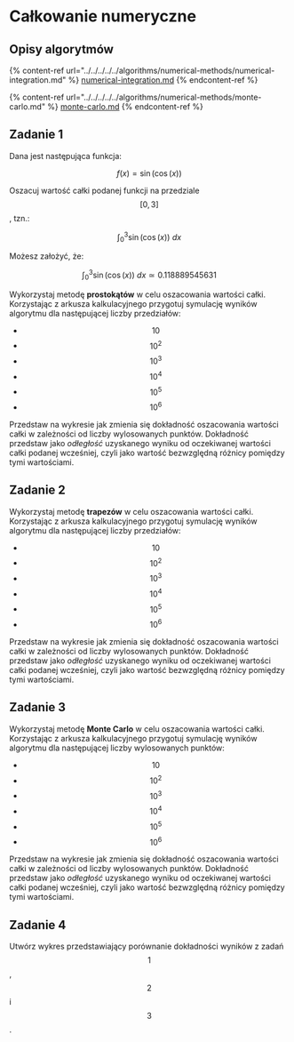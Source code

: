 # Całkowanie numeryczne

## Opisy algorytmów

{% content-ref url="../../../../../algorithms/numerical-methods/numerical-integration.md" %}
[numerical-integration.md](../../../../../algorithms/numerical-methods/numerical-integration.md)
{% endcontent-ref %}

{% content-ref url="../../../../../algorithms/numerical-methods/monte-carlo.md" %}
[monte-carlo.md](../../../../../algorithms/numerical-methods/monte-carlo.md)
{% endcontent-ref %}

## Zadanie 1

Dana jest następująca funkcja:

$$
f(x) = \sin{(\cos{(x)})}
$$

Oszacuj wartość całki podanej funkcji na przedziale $$[0, 3]$$, tzn.:

$$
\int_{0}^{3} \sin{(\cos{(x)})} \ dx
$$

Możesz założyć, że:

$$
\int_{0}^{3} \sin{(\cos{(x)})} \ dx \simeq 0.118889545631
$$

Wykorzystaj metodę **prostokątów** w celu oszacowania wartości całki. Korzystając z arkusza kalkulacyjnego przygotuj symulację wyników algorytmu dla następującej liczby przedziałów:

- $$10$$
- $$10^2$$
- $$10^3$$
- $$10^4$$
- $$10^5$$
- $$10^6$$

Przedstaw na wykresie jak zmienia się dokładność oszacowania wartości całki w zależności od liczby wylosowanych punktów. Dokładność przedstaw jako *odłegłość* uzyskanego wyniku od oczekiwanej wartości całki podanej wcześniej, czyli jako wartość bezwzględną różnicy pomiędzy tymi wartościami.

## Zadanie 2

Wykorzystaj metodę **trapezów** w celu oszacowania wartości całki. Korzystając z arkusza kalkulacyjnego przygotuj symulację wyników algorytmu dla następującej liczby przedziałów:

- $$10$$
- $$10^2$$
- $$10^3$$
- $$10^4$$
- $$10^5$$
- $$10^6$$

Przedstaw na wykresie jak zmienia się dokładność oszacowania wartości całki w zależności od liczby wylosowanych punktów. Dokładność przedstaw jako *odłegłość* uzyskanego wyniku od oczekiwanej wartości całki podanej wcześniej, czyli jako wartość bezwzględną różnicy pomiędzy tymi wartościami.

## Zadanie 3

Wykorzystaj metodę **Monte Carlo** w celu oszacowania wartości całki. Korzystając z arkusza kalkulacyjnego przygotuj symulację wyników algorytmu dla następującej liczby wylosowanych punktów:

- $$10$$
- $$10^2$$
- $$10^3$$
- $$10^4$$
- $$10^5$$
- $$10^6$$

Przedstaw na wykresie jak zmienia się dokładność oszacowania wartości całki w zależności od liczby wylosowanych punktów. Dokładność przedstaw jako *odłegłość* uzyskanego wyniku od oczekiwanej wartości całki podanej wcześniej, czyli jako wartość bezwzględną różnicy pomiędzy tymi wartościami.

## Zadanie 4

Utwórz wykres przedstawiający porównanie dokładności wyników z zadań $$1$$, $$2$$ i $$3$$.
